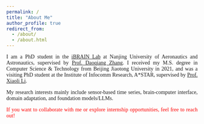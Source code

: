 ```yaml
---
permalink: /
title: "About Me"
author_profile: true
redirect_from: 
  - /about/
  - /about.html
---
```


<div style="font-family: 'Times New Roman', serif; text-align: justify;">
<p>I am a PhD student in the <a href="https://ibrain.nuaa.edu.cn/">iBRAIN Lab</a> at Nanjing University of Aeronautics and Astronautics, supervised by <a href="https://parnec.nuaa.edu.cn/zhangdq/">Prof. Daoqiang Zhang</a>. I received my M.S. degree in Computer Science & Technology from Beijing Jiaotong University in 2021, and was a visiting PhD student at the Institute of Infocomm Research, A*STAR, supervised by <a href="https://personal.ntu.edu.sg/xlli/">Prof. Xiaoli Li</a>.</p>

<p>My research interests mainly include sensor-based time series, brain-computer interface, domain adaptation, and foundation models/LLMs.</p>
</div>

<div style="font-family: 'Times New Roman', serif; color: red; text-align: justify;">
If you want to collaborate with me or explore internship opportunities, feel free to reach out!
</div>
